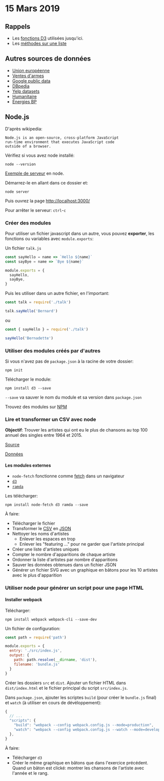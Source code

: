 # 15 Mars 2019

## Rappels

* Les [fonctions D3](https://observablehq.com/@idris-maps/fonctions-d3) utilisées jusqu'ici.
* Les [méthodes sur une liste](https://observablehq.com/@idris-maps/methodes-sur-une-liste-array)

## Autres sources de données

* [Union européenne](https://data.europa.eu/euodp/en/data/dataset?vocab_theme=http%3A%2F%2Fpublications.europa.eu%2Fresource%2Fauthority%2Fdata-theme%2FREGI&sort=views_total+desc)
* [Ventes d'armes](https://www.sipri.org/databases)
* [Google public data](https://www.google.com/publicdata/directory)
* [DBpedia](https://wiki.dbpedia.org/downloads-2016-10)
* [Yelp datasets](https://www.yelp.com/dataset)
* [Humanitaire](https://data.humdata.org/)
* [Énergies BP](https://www.bp.com/en/global/corporate/energy-economics/statistical-review-of-world-energy.html)

## Node.js

D'après wikipedia:

```
Node.js is an open-source, cross-platform JavaScript
run-time environment that executes JavaScript code
outside of a browser.
```

Vérifiez si vous avez node installé:

```
node --version
```

[Exemple de serveur](https://github.com/idris-maps/heig-datavis-2019/blob/master/20190315-node/server.js) en node.

Démarrez-le en allant dans ce dossier et:

```
node server
```

Puis ouvrez la page [http://localhost:3000/](http://localhost:3000/)

Pour arrêter le serveur: `ctrl`-`c`

### Créer des modules

Pour utiliser un fichier javascript dans un autre, vous pouvez **exporter**, les fonctions ou variables avec `module.exports`:

Un fichier `talk.js`

```js
const sayHello = name => `Hello ${name}`
const sayBye = name => `Bye ${name}`

module.exports = {
  sayHello,
  sayBye,
}
```

Puis les utiliser dans un autre fichier, en l'important:

```js
const talk = require('./talk')

talk.sayHello('Bernard')
```

ou 

```js
const { sayHello } = require('./talk')

sayHello('Bernadette')
```

### Utiliser des modules créés par d'autres

Si vous n'avez pas de `package.json` à la racine de votre dossier:

```
npm init
```

Télécharger le module:

```
npm install d3 --save
```

`--save` va sauver le nom du module et sa version dans `package.json`

Trouvez des modules sur [NPM](https://www.npmjs.com/)

### Lire et transformer un CSV avec node

**Objectif**: Trouver les artistes qui ont eu le plus de chansons au top 100 annuel des singles entre 1964 et 2015.

[Source](https://www.kaggle.com/rakannimer/billboard-lyrics)

[Données](https://raw.githubusercontent.com/walkerkq/musiclyrics/master/billboard_lyrics_1964-2015.csv)

#### Les modules externes

* `node-fetch` fonctionne comme [fetch](https://developer.mozilla.org/en-US/docs/Web/API/Fetch_API/Using_Fetch) dans un navigateur
* [`d3`](https://d3js.org/)
* [`ramda`](https://ramdajs.com/docs/)

Les télécharger:

```
npm install node-fetch d3 ramda --save
```

À faire:

* Télécharger le fichier
* Transformer le [CSV](https://fr.wikipedia.org/wiki/Comma-separated_values) en [JSON](https://fr.wikipedia.org/wiki/JavaScript_Object_Notation)
* Nettoyer les noms d'artistes
  - Enlever les espaces en trop
  - Enlever les "featuring ..." pour ne garder que l'artiste principal
* Créer une liste d'artistes uniques
* Compter le nombre d'apparitions de chaque artiste
* Ordonner la liste d'artistes par nombre d'apparitions
* Sauver les données obtenues dans un fichier JSON
* Générer un fichier SVG avec un graphique en bâtons pour les 10 artistes avec le plus d'apparition

### Utiliser node pour générer un script pour une page HTML

#### Installer webpack

Télécharger:

```
npm install webpack webpack-cli --save-dev
```

Un fichier de configuration:

```js
const path = require('path')

module.exports = {
  entry: './src/index.js',
  output: {
    path: path.resolve(__dirname, 'dist'),
    filename: 'bundle.js'
  }
}
```

Créer les dossiers `src` et `dist`. Ajouter un fichier HTML dans `dist/index.html` et le fichier principal du script `src/index.js`.

Dans `package.json`, ajouter les scriptes `build` (pour créer le `bundle.js` final) et `watch` (à utiliser en cours de dévéloppement):

```js
{
  // ...
  "scripts": {
    "build": "webpack --config webpack.config.js --mode=production",
    "watch": "webpack --config webpack.config.js --watch --mode=development"
  },
}
```

À faire:

* Télécharger `d3`
* Créer le même graphique en bâtons que dans l'exercice précédent. Quand un bâton est clické: montrer les chansons de l'artiste avec l'année et le rang.